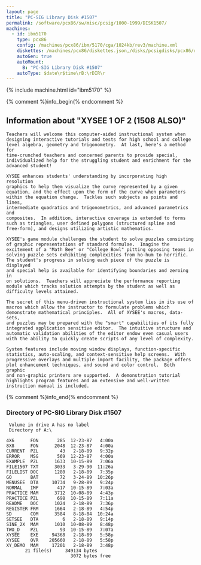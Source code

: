 ```yaml
---
layout: page
title: "PC-SIG Library Disk #1507"
permalink: /software/pcx86/sw/misc/pcsig/1000-1999/DISK1507/
machines:
  - id: ibm5170
    type: pcx86
    config: /machines/pcx86/ibm/5170/cga/1024kb/rev3/machine.xml
    diskettes: /machines/pcx86/diskettes.json,/disks/pcsigdisks/pcx86/diskettes.json
    autoGen: true
    autoMount:
      B: "PC-SIG Library Disk #1507"
    autoType: $date\r$time\rB:\rDIR\r
---
```


{% include machine.html id="ibm5170" %}

{% comment %}info_begin{% endcomment %}

## Information about "XYSEE 1 OF 2 (1508 ALSO)"

    Teachers will welcome this computer-aided instructional system when
    designing interactive tutorials and tests for high school and college
    level algebra, geometry and trigonometry.  At last, here's a method for
    time-crunched teachers and concerned parents to provide special,
    individualized help for the struggling student and enrichment for the
    advanced student!
    
    XYSEE enhances students' understanding by incorporating high resolution
    graphics to help them visualize the curve represented by a given
    equation, and the effect upon the form of the curve when parameters
    within the equation change.  Tackles such subjects as points and lines,
    intermediate quadratics and trigonometrics, and advanced parametrics and
    composites.  In addition, interactive coverage is extended to forms
    such as triangles, user defined polygons (structured spline and
    free-form), and designs utilizing artistic mathematics.
    
    XYSEE's game module challenges the student to solve puzzles consisting
    of graphic representations of standard formulae.  Imagine the
    excitement of a "Math Bee" or "College Bowl" pitting opposing teams in
    solving puzzle sets exhibiting complexities from ho-hum to horrific.
    The student's progress in solving each piece of the puzzle is displayed
    and special help is available for identifying boundaries and zeroing in
    on solutions.  Teachers will appreciate the performance reporting
    module which tracks solution attempts by the student as well as
    difficulty levels attained.
    
    The secret of this menu-driven instructional system lies in its use of
    macros which allow the instructor to formulate problems which
    demonstrate mathematical principles.  All of XYSEE's macros, data-sets,
    and puzzles may be prepared with the "smart" capabilities of its fully
    integrated application sensitive editor.  The intuitive structure and
    automatic validation abilities of the editor endow even casual users
    with the ability to quickly create scripts of any level of complexity.
    
    System features include moving window displays, function-specific
    statistics, auto-scaling, and context-sensitive help screens.  With
    progressive overlays and multiple import facility, the package offers
    plot enhancement techniques, and sound and color control.  Both graphic
    and non-graphic printers are supported.  A demonstration tutorial
    highlights program features and an extensive and well-written
    instruction manual is included.
{% comment %}info_end{% endcomment %}


### Directory of PC-SIG Library Disk #1507

     Volume in drive A has no label
     Directory of A:\

    4X6      FON       285  12-23-87   4:00a
    8X8      FON      2048  12-23-87   4:00a
    CURRENT  PZL        43   2-18-89   9:32p
    ERROR    MSG       569  12-23-87   4:00a
    EXAMPLE  PZL      1633  10-15-89   7:06a
    FILE1507 TXT      3033   3-29-90  11:26a
    FILELIST DOC      1280   2-18-89   7:35p
    GO       BAT        72   3-24-89  10:26p
    MENUSEE  DTA     10734   9-28-89   9:24p
    NORMAL   IMP       417  10-15-89   7:03a
    PRACTICE MAM      3712  10-08-89   4:43p
    PRACTICE PZL       698  10-15-89   7:11a
    README   DOC      1024   2-18-89   7:36p
    REGISTER FRM      1664   2-18-89   4:54p
    SD       COM      3584   8-18-84  10:24a
    SETSEE   DTA         6   2-18-89   9:14p
    SINE_2X  MAM      1010  10-08-89   8:48p
    TWO_D    PZL        93  10-15-89   7:07a
    XYSEE    EXE     94368   2-18-89   5:58p
    XYSEE    OVR    205660   2-18-89   5:58p
    XY_DEMO  MAM     17201   2-18-89   3:48p
           21 file(s)     349134 bytes
                            3072 bytes free
